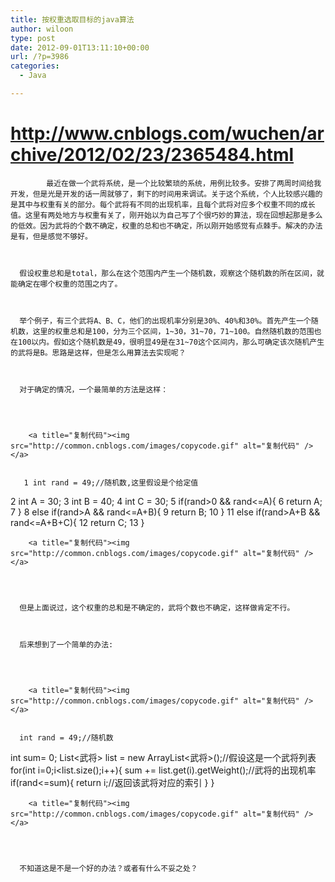 ```yaml
---
title: 按权重选取目标的java算法
author: wiloon
type: post
date: 2012-09-01T13:11:10+00:00
url: /?p=3986
categories:
  - Java

---
```

# <http://www.cnblogs.com/wuchen/archive/2012/02/23/2365484.html>





  <div id="cnblogs_post_body">
    
            最近在做一个武将系统，是一个比较繁琐的系统，用例比较多。安排了两周时间给我开发，但是光是开发的话一周就够了，剩下的时间用来调试。关于这个系统，个人比较感兴趣的是其中与权重有关的部分。每个武将有不同的出现机率，且每个武将对应多个权重不同的成长值。这里有两处地方与权重有关了，刚开始以为自己写了个很巧妙的算法，现在回想起那是多么的低效。因为武将的个数不确定，权重的总和也不确定，所以刚开始感觉有点棘手。解决的办法是有，但是感觉不够好。
    
    
    
      假设权重总和是total，那么在这个范围内产生一个随机数，观察这个随机数的所在区间，就能确定在哪个权重的范围之内了。
    
    
    
      举个例子，有三个武将A、B、C，他们的出现机率分别是30%、40%和30%。首先产生一个随机数，这里的权重总和是100，分为三个区间，1~30，31~70，71~100。自然随机数的范围也在100以内。假如这个随机数是49，很明显49是在31~70这个区间内，那么可确定该次随机产生的武将是B。思路是这样，但是怎么用算法去实现呢？
    
    
    
      对于确定的情况，一个最简单的方法是这样：
    
    
    
      
        <a title="复制代码"><img src="http://common.cnblogs.com/images/copycode.gif" alt="复制代码" /></a>
      
      
       1 int rand = 49;//随机数,这里假设是个给定值
 2 int A = 30;
 3 int B = 40;
 4 int C = 30;
 5 if(rand&gt;0 && rand&lt;=A){
 6 return A;
 7 }
 8 else if(rand&gt;A && rand&lt;=A+B){
 9 return B;
10 }
11 else if(rand&gt;A+B && rand&lt;=A+B+C){
12 return C;
13 }
      
      
        <a title="复制代码"><img src="http://common.cnblogs.com/images/copycode.gif" alt="复制代码" /></a>
      
    
    
    
      但是上面说过，这个权重的总和是不确定的，武将个数也不确定，这样做肯定不行。
    
    
    
      后来想到了一个简单的办法:
    
    
    
      
        <a title="复制代码"><img src="http://common.cnblogs.com/images/copycode.gif" alt="复制代码" /></a>
      
      
      int rand = 49;//随机数
int sum= 0;
List&lt;武将&gt; list = new ArrayList&lt;武将&gt;();//假设这是一个武将列表
for(int i=0;i&lt;list.size();i++){
sum += list.get(i).getWeight();//武将的出现机率
if(rand&lt;=sum){
return i;//返回该武将对应的索引
}
}
      
      
        <a title="复制代码"><img src="http://common.cnblogs.com/images/copycode.gif" alt="复制代码" /></a>
      
    
    
    
      不知道这是不是一个好的办法？或者有什么不妥之处？
    
  
